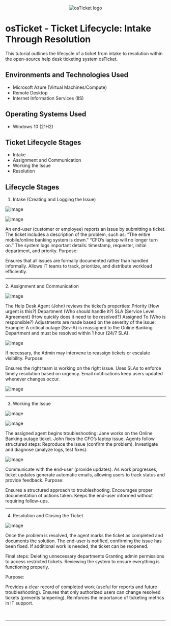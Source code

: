 <p align="center">
<img src="https://i.imgur.com/Clzj7Xs.png" alt="osTicket logo"/>
</p>

<h1>osTicket - Ticket Lifecycle: Intake Through Resolution</h1>
This tutorial outlines the lifecycle of a ticket from intake to resolution within the open-source help desk ticketing system osTicket.<br />

<h2>Environments and Technologies Used</h2>

- Microsoft Azure (Virtual Machines/Compute)
- Remote Desktop
- Internet Information Services (IIS)

<h2>Operating Systems Used </h2>

- Windows 10</b> (21H2)

<h2>Ticket Lifecycle Stages</h2>

- Intake
- Assignment and Communication
- Working the Issue
- Resolution

<h2>Lifecycle Stages</h2>

1. Intake (Creating and Logging the Issue)

<p>
  
![image](https://github.com/user-attachments/assets/601a944e-1584-4fad-9fce-8fe29627cd0e)

![image](https://github.com/user-attachments/assets/f58f01ba-869a-4f89-bac8-40c091ce2ac4)

</p>

An end-user (customer or employee) reports an issue by submitting a ticket.
The ticket includes a description of the problem, such as:
“The entire mobile/online banking system is down.”
“CFO’s laptop will no longer turn on.”
The system logs important details: timestamp, requester, initial department, and priority.
Purpose:

Ensures that all issues are formally documented rather than handled informally.
Allows IT teams to track, prioritize, and distribute workload efficiently.

---

</p>
2. Assignment and Communication
<br />
<p>
  
![image](https://github.com/user-attachments/assets/3480e424-540f-4635-af8a-3f3d2917cee5)

</p>

The Help Desk Agent (John) reviews the ticket’s properties:
Priority (How urgent is this?)
Department (Who should handle it?)
SLA (Service Level Agreement) (How quickly does it need to be resolved?)
Assigned To (Who is responsible?)
Adjustments are made based on the severity of the issue:
Example: A critical outage (Sev-A) is reassigned to the Online Banking Department and must be resolved within 1 hour (24/7 SLA).

![image](https://github.com/user-attachments/assets/35db62a1-10a7-4b3e-9ff5-b0f9e9794228)

If necessary, the Admin may intervene to reassign tickets or escalate visibility.
Purpose:

Ensures the right team is working on the right issue.
Uses SLAs to enforce timely resolution based on urgency.
Email notifications keep users updated whenever changes occur.
<p>
  
![image](https://github.com/user-attachments/assets/a3417a35-fd9f-4a9b-89c2-36e68763225b)

---

3. Working the Issue
<p>
  
![image](https://github.com/user-attachments/assets/e6edf668-7ae8-43c4-9e84-18056b61e9c2)

</p>

![image](https://github.com/user-attachments/assets/3bb7963f-e662-4382-aee0-9940d7461b48)

The assigned agent begins troubleshooting:
Jane works on the Online Banking outage ticket.
John fixes the CFO’s laptop issue.
Agents follow structured steps:
Reproduce the issue (confirm the problem).
Investigate and diagnose (analyze logs, test fixes).

![image](https://github.com/user-attachments/assets/07fb64ed-1464-4f9c-a105-4ef1261e2f78)

Communicate with the end-user (provide updates).
As work progresses, ticket updates generate automatic emails, allowing users to track status and provide feedback.
Purpose:

Ensures a structured approach to troubleshooting.
Encourages proper documentation of actions taken.
Keeps the end-user informed without requiring follow-ups.
<p>

---

4. Resolution and Closing the Ticket
<p>
  
![image](https://github.com/user-attachments/assets/2357936b-cac7-476f-aefc-e126a03e1185)

</p>
<p>

Once the problem is resolved, the agent marks the ticket as completed and documents the solution.
The end-user is notified, confirming the issue has been fixed.
If additional work is needed, the ticket can be reopened.

Final steps:
Deleting unnecessary departments 
Granting admin permissions to access restricted tickets.
Reviewing the system to ensure everything is functioning properly.

Purpose:

Provides a clear record of completed work (useful for reports and future troubleshooting).
Ensures that only authorized users can change resolved tickets (prevents tampering).
Reinforces the importance of ticketing metrics in IT support.

</p>
<br />

---
